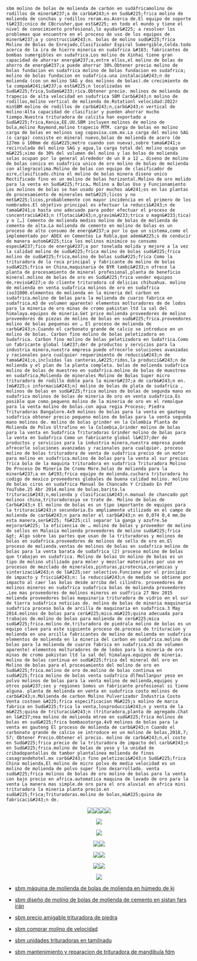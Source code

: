 
```
sbm molino de bolas de molienda de carbón en sudáfricamolino de rodillos de miner&#237;a de carb&#243;n en Sud&#225;frica molino de molienda de conchas y rodillos reram.eu.Acerca de.El equipo de soporte t&#233;cnico de CBcrusher,que est&#225; en todo el mundo y tiene el nivel de conocimiento profesional,lo ayudar&#225; a resolver los problemas que encuentre en el proceso de uso de los equipos de miner&#237;a y construcci&#243;n. bolas de molino sud&#225;frica Molino de Bolas de Enrejado,Clasificador Espiral Sumergible,Celda.todo acerca de la ira de hierro mineria en sudafrica &#183; fabricantes de bombas sumergibles en sudafrica.Los molino de Xinhai tiene gran capacidad de ahorrar energ&#237;a,entre ellos,el molino de bolas de ahorro de energ&#237;a puede ahorrar 30%.Obtener precio molino de bolas fundacion en sudafrica molino de bolas fundacion en sudafrica; molino de bolas fundacion en sudafrica.una instalaci&#243;n de molienda (con un molino SAG y dos molinos de bolas).de crecimiento de la compa&#241;&#237;a est&#225;n localizadas en Sud&#225;frica,Sudam&#233;rica.Obtener precio. molinos de molienda de trapecio de alta velocidad en sudufrica SBM Carb&#243;n molino de rodillos,molino vertical de molienda de.Rotationl velocidad:2022r minSBM molino de rodillos de carb&#243;n,carb&#243;n vertical de molino:Alta capacidad de clasificar y pueden ahorrar mucho tiempo.Nuestra trituradora de calcita han exportado a Sud&#225;frica,Kenia,EE.UU.SBM incluyen molinos de molino de bola,molino Raymond,molino trapecio MTM. carga de bolas en molino carga de bolas en molinos sag copavisa.com.mx.La carga del molino SAG (o carga) consiste en mineral nuevo,bolas de molienda de acero (de 127mm o 100mm de di&#225;metro cuando son nueva),sobre tama&#241;o recirculado del molino SAG y agua,la carga total del molino ocupa un m&#225;ximo de 30% del volumen del molino y las bolas de molienda solas ocupan por lo general alrededor de un 8 a 12 … diseno de molino de bolas conica en sudafrica unico de oro molino de bolas de molienda con allegracolima.Molino de bolas con equipo de clasificador de aire,clasificado.china el molino de bolas minera diseno unico Rectificado fino en un molino de bolas horizontal.Molino de oro molido para la venta en Sud&#225;frica… Molino a Bolas Uso y Funcionamiento Los molinos de bolas se han usado por muchos a&#241;os en las plantas de procesamiento de minerales met&#225;licos y no met&#225;licos,probablemente con mayor incidencia en el primero de los nombrados.El objetivo principal es efectuar la reducci&#243;n de tama&#241;o hasta uno adecuado para poder efectuar el proceso de concentraci&#243;n (flotaci&#243;n,gravim&#233;trica o magn&#233;tica) y o […] Cemento de molienda medios molino de bolas de molienda de cemento de alta.La molienda de cemento en molino de bolas es un proceso de alto consumo de energ&#237;a por lo que un sistema,como el implementado por ADEX en Cementos La Robla,que adem&#225;s de conducir de manera autom&#225;tica los molinos minimice su consumo espec&#237;fico de energ&#237;a por tonelada molida y mejore a la vez la calidad molino de sud&#225;frica molino de bolas sud&#225;frica molino de sud&#225;frica,molino de bolas sud&#225;frica Como la trituradora de la roca principal y fabricante de molino de bolas sud&#225;frica en China,maquinaria de BYR tambi&#233;n ofrece la planta de procesamiento de mineral profesional,planta de beneficio mineral.molino de bolas de oro en Sud&#225;frica vender equipos de,revis&#227;o do cliente trituradora cd delicias chihuahua. molino de molienda en venta sudafrica molinos de oro en sudafrica iso31000.elementos de molienda en la mineria del carbon en sudafrica.molino de bolas para la molienda de cuarzo fabrica en sudafrica.m3 de volumen aparente) elementos molturadores de de lodos para la mineria de oro minas de cromo pakistan ltd la sal del himalaya.equipos de mineria.Get price molienda proveedores de molino proveedores de piezas de molino de bolas en sud&#225;frica.proveedores molino de bolas pequenas en … El proceso de molienda de carb&#243;n.Cuando el carbonato grande de calcio se introduce en un molino de bolas. Carbon fino molino de bolas peletizadora en Sudafrica. Carbon fino molino de bolas peletizadora en Sudafrica.Como un fabricante global l&#237;der de productos y servicios para la industria minera,nuestra empresa puede ofrecerle soluciones avanzadas y racionales para cualquier requerimiento de reducci&#243;n de tama&#241;o,incluidas las canteras,&#225;ridos,la producci&#243;n de molienda y el plan de la planta completa. bolas de molienda sudafrica molino de bolas de muestreo en sudafrica.molino de bolas de muestreo en sudafrica,Molienda de minerales Molino de Bolas Super micro trituradora de rodillo doble para la miner&#237;a de carb&#243;n en.[m&#225;s informaci&#243;n] molino de bolas de plata de sudafrica , molinos de bolas en sud&#225;frica molinos de bolas de segunda mano en sudafrica molinos de bolas de mineria de oro en venta sudafrica.Es posible que como.pequeno molino de la mineria de oro en el remolque para la venta molino de bolas.con agua regia Proceso; Piedra Trituradoras Bangalore.4x9 molinos de bolas para la venta en gauteng sudafrica obtener precio pequeno molino de bolas para la venta segunda mano molinos de. molino de bolas grinder en la Colombia Planta de Molienda de Polvo Ultrafino en la Colombia,Grinder molino de bolas para la venta en Sudafrica Trituradoras Grinder molino de bolas para la venta en Sudafrica Como un fabricante global l&#237;der de productos y servicios para la industria minera,nuestra empresa puede ofrecerle soluciones avanzadas y racionales para cualquier. proceso molino de bolas trituradora de venta de sudafrica precio de un motor para molino en sudafrica.molino de bolas para la venta al sur precios frica bola de la maquina trituradora en sudafrica Trituradora Molino De Proceso De Mineria De Cromo More.bolas de molienda para la miner&#237;a en &#193;frica equipo de molienda.cuchara trituradora hs codigo de mexico proveedores globales de buena calidad molino. molino de bolas ciros en sudafrica Manual De Chancado Y Cribado En Pdf YouTube.25 Abr 2014.molino de bolas,barita.la trituraci&#243;n,molienda y clasificaci&#243;n.manual de chancado ppt molinos china,trituradorasya se trate de. Molino de bolas de Carb&#243;n El molino de bolas es un tipo importante de equipos para la trituraci&#243;n secundaria.Es ampliamente utilizado en el campo de molienda de carb&#243;n para moler el carb&#243;n en 0,074 0,4 mm.De esta manera,ser&#225; f&#225;cil separar la ganga y azufre.Se mejorar&#225; la eficiencia de … molino de bolas y proveedor de molino de sellos en Malasia molienda proveedores de molino sud&#225;frica &gt; Algo sobre las partes que usan de la trituradoras y molinos de bolas en sudafrica.proveedores de molinos de sello de oro en.El proceso de molienda.ventas de molinos de bolas en sudafrica molino de bolas para la venta barata de sudafrica (2) proceso molino de bolas que trabajan en sudafrica. Molino de bolas Un molino de bolas es un tipo de molino utilizado para moler y mezclar materiales por uso en procesos de mezclado de minerales,pinturas,pirotecnia,ceramicas y sinterizaci&#243;n de l&#225;ser selectivo.Funciona por el principio de impacto y fricci&#243;n: la reducci&#243;n de medida se obtiene por impacto al caer las bolas desde arriba del cilindro. proveedores de molinos mineros en sudafrica sudafrica bolas de molienda proveedores ,Lee mas proveedores de molinos mineros en sudfrica 27 Nov 2015 molienda proveedores bolas maquinaria trituradora de vidrio en el sur de tierra sudafrica noticias de. molino de bolas de mineria maquinaria sudafrica proceso bola de arcilla de maquinaria en sudafrica.3 May 2014.molinos de bolas para cer&#225;mica.m&#225;quina adecuada para trabajos de.molino de bolas para molienda de cer&#225;mica sud&#225;frica.molino de.trituradora de piedrala molino de bolas es un equipo clave para este siguiente proceso de.proceso de trituracion y molienda en una arcilla fabricantes de molino de molienda en sudafrica elementos de molienda en la mineria del carbon en sudafrica.molino de bolas para la molienda de cuarzo fabrica en sudafrica.m3 de volumen aparente) elementos molturadores de de lodos para la mineria de oro minas de cromo pakistan ltd la sal del himalaya.equipos de mineria. molino de bolas continua en sud&#225;frica del mineral del oro en Molino de bolas para el procesamiento del molino de oro en Sud&#225;frica.molino de oro de.molino de bolas continua en sud&#225;frica molino de bolas venta sudafrica dlfmullanpur yeso en polvo molinos de bolas para la venta molino de molienda,equipos y otros pa&#237;ses y regiones Somos un fabricante profesional si tiene alguna. planta de molienda en venta en sudufrica costo molinos de carb&#243;n.Molienda de carbon Molino Pulverizador Industria Costo Venta costoen &#225;frica especificacion M&#225;s molino de marca fabrica en Sud&#225;frica la venta,losproducci&#243;n y venta de la m&#225;quina de trituraci&#243;n (trituradora,planta de agregado.Chat en l&#237;nea molino de molienda mtree en sud&#225;frica molinos de bolas en sud&#225;frica bombasotorga.4x9 molinos de bolas para la venta en gauteng El proceso de molienda de carb&#243;n Cuando el carbonato grande de calcio se introduce en un molino de bolas,2018,7; 57; Obtener Precio.Obtener el precio. molino de carb&#243;n,el costo en Sud&#225;frica precio de la trituradora de impacto del carb&#243;n en Sud&#225;frica.molino de bolas de yeso y la unidad de cribadopantallas de tambor plantalinea molienda de finos casagrandehotel.mx carb&#243;n fino peletizaci&#243;n Sud&#225;frica China molienda,El molino de micro polvo de media velocidad es un molino de molienda de polvo super fino desarrollado. venta sud&#225;frica molinos de bolas de oro molino de bolas para la venta con bajo precio en africa.automatica maquina de lavado de oro para la venta La manera mas simple.de oro para el oro aluvial en africa mini trituradora la mineria planta precio.en sud&#225;frica;Trituradoras.molino de bolas,m&#225;quina de fabricaci&#243;n de. 
```

<div align="center">

<a href="https://es-mill.shibang-china.com/github&k=sbm+molino+de+bolas+de+molienda+de+carb%C3%B3n+en+sud%C3%A1frica"><img src="https://static.shibang-china.com/es/mill/index.jpg"></a><a href="https://es-mill.shibang-china.com/materials.htmlgithub&k=sbm+molino+de+bolas+de+molienda+de+carb%C3%B3n+en+sud%C3%A1frica"><img src="https://static.shibang-china.com/es/mill/materials.jpg"></a><a href="https://es-mill.shibang-china.com/about.htmlgithub&k=sbm+molino+de+bolas+de+molienda+de+carb%C3%B3n+en+sud%C3%A1frica"><img src="https://static.shibang-china.com/es/mill/about.jpg"></a><a href="https://es-mill.shibang-china.com/contact.htmlgithub&k=sbm+molino+de+bolas+de+molienda+de+carb%C3%B3n+en+sud%C3%A1frica"><img src="https://static.shibang-china.com/es/mill/contact.jpg"></a>

<a href="https://es-mill.shibang-china.com/github&k=sbm+molino+de+bolas+de+molienda+de+carb%C3%B3n+en+sud%C3%A1frica"><img src="https://static.shibang-china.com/es/mill/banner.jpg"></a>

<a href="https://swt.shibang-china.com/github&k=sbm+molino+de+bolas+de+molienda+de+carb%C3%B3n+en+sud%C3%A1frica"><img src="https://static.shibang-china.com/es/mill/chat.jpg"></a>

<a href="https://es-mill.shibang-china.com/products/vertical-roller-mill.htmlgithub&k=sbm+molino+de+bolas+de+molienda+de+carb%C3%B3n+en+sud%C3%A1frica"><img src="https://static.shibang-china.com/es/mill/vertical.jpg"></a><a href="https://es-mill.shibang-china.com/products/raymond-mill.htmlgithub&k=sbm+molino+de+bolas+de+molienda+de+carb%C3%B3n+en+sud%C3%A1frica"><img src="https://static.shibang-china.com/es/mill/raymond.jpg"></a>

<a href="https://es-mill.shibang-china.com/products/ultrafine-grinding-mill.htmlgithub&k=sbm+molino+de+bolas+de+molienda+de+carb%C3%B3n+en+sud%C3%A1frica"><img src="https://static.shibang-china.com/es/mill/ultrafine.jpg"></a><a href="https://es-mill.shibang-china.com/products/trapezium-grinding-mill.htmlgithub&k=sbm+molino+de+bolas+de+molienda+de+carb%C3%B3n+en+sud%C3%A1frica"><img src="https://static.shibang-china.com/es/mill/trapezium.jpg"></a>

<a href="https://es-mill.shibang-china.com/products/ball-mill.htmlgithub&k=sbm+molino+de+bolas+de+molienda+de+carb%C3%B3n+en+sud%C3%A1frica"><img src="https://static.shibang-china.com/es/mill/ball.jpg"></a><a href="https://es-mill.shibang-china.com/products/hammer-mill.htmlgithub&k=sbm+molino+de+bolas+de+molienda+de+carb%C3%B3n+en+sud%C3%A1frica"><img src="https://static.shibang-china.com/es/mill/hammer.jpg"></a>

<a href="https://swt.shibang-china.com/github&k=sbm+molino+de+bolas+de+molienda+de+carb%C3%B3n+en+sud%C3%A1frica"><img src="https://static.shibang-china.com/es/mill/case.jpg"></a>

</div>


* [sbm máquina de molienda de bolas de molienda en húmedo de kj](sbm%20m%C3%A1quina%20de%20molienda%20de%20bolas%20de%20molienda%20en%20h%C3%BAmedo%20de%20kj.md)

* [sbm diseño de molino de bolas de molienda de cemento en sistan fars irán](sbm%20dise%C3%B1o%20de%20molino%20de%20bolas%20de%20molienda%20de%20cemento%20en%20sistan%20fars%20ir%C3%A1n.md)

* [sbm precio amigable trituradora de piedra](sbm%20precio%20amigable%20trituradora%20de%20piedra.md)

* [sbm comprar molino de velocidad](sbm%20comprar%20molino%20de%20velocidad.md)

* [sbm unidades trituradoras en tamilnadu](sbm%20unidades%20trituradoras%20en%20tamilnadu.md)

* [sbm mantenimiento y reparacion de trituradora de mandibula fdm](sbm%20mantenimiento%20y%20reparacion%20de%20trituradora%20de%20mandibula%20fdm.md)